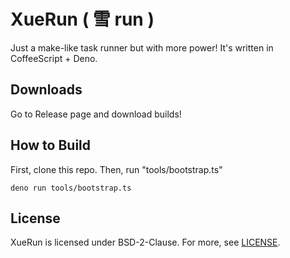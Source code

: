 # XueRun ( 雪 run )

Just a make-like task runner but with more power! It's written in CoffeeScript + Deno.

## Downloads

Go to Release page and download builds!

## How to Build

First, clone this repo. Then, run "tools/bootstrap.ts"

```shell
deno run tools/bootstrap.ts
```

## License

XueRun is licensed under BSD-2-Clause. For more, see [LICENSE](LICENSE).
